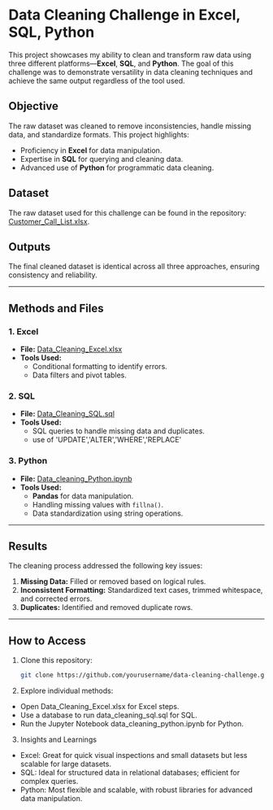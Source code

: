 # Data Cleaning Challenge in Excel, SQL, Python

This project showcases my ability to clean and transform raw data using three different platforms—**Excel**, **SQL**, and **Python**. The goal of this challenge was to demonstrate versatility in data cleaning techniques and achieve the same output regardless of the tool used. 

## Objective

The raw dataset was cleaned to remove inconsistencies, handle missing data, and standardize formats. This project highlights:
- Proficiency in **Excel** for data manipulation.
- Expertise in **SQL** for querying and cleaning data.
- Advanced use of **Python** for programmatic data cleaning.

## Dataset

The raw dataset used for this challenge can be found in the repository: [Customer_Call_List.xlsx](https://github.com/MekhzZ/Data_Cleaning_Challenge_in_Excel_SQL_Python/blob/main/Customer%20Call%20List.xlsx).

## Outputs

The final cleaned dataset is identical across all three approaches, ensuring consistency and reliability.

---

## Methods and Files

### 1. **Excel**
- **File:** [Data_Cleaning_Excel.xlsx](https://github.com/MekhzZ/Data_Cleaning_Challenge_in_Excel_SQL_Python/blob/main/Data_Cleaning_Excel.xlsx)
- **Tools Used:** 
  - Conditional formatting to identify errors.
  - Data filters and pivot tables.


### 2. **SQL**
- **File:** [Data_Cleaning_SQL.sql](https://github.com/MekhzZ/Data_Cleaning_Challenge_in_Excel_SQL_Python/blob/main/Data_Cleaning_SQL.sql)
- **Tools Used:**
  - SQL queries to handle missing data and duplicates.
  - use of 'UPDATE','ALTER','WHERE','REPLACE'

### 3. **Python**
- **File:** [Data_cleaning_Python.ipynb](https://github.com/MekhzZ/Data_Cleaning_Challenge_in_Excel_SQL_Python/blob/main/Data_cleaning_Python.ipynb)
- **Tools Used:**
  - **Pandas** for data manipulation.
  - Handling missing values with `fillna()`.
  - Data standardization using string operations.

---

## Results

The cleaning process addressed the following key issues:
1. **Missing Data:** Filled or removed based on logical rules.
2. **Inconsistent Formatting:** Standardized text cases, trimmed whitespace, and corrected errors.
3. **Duplicates:** Identified and removed duplicate rows.


---

## How to Access

1. Clone this repository:
   ```bash
   git clone https://github.com/yourusername/data-cleaning-challenge.git
   ```


2. Explore individual methods:
 - Open Data_Cleaning_Excel.xlsx for Excel steps.
 - Use a database to run data_cleaning_sql.sql for SQL.
 - Run the Jupyter Notebook data_cleaning_python.ipynb for Python.


3. Insights and Learnings
  - Excel: Great for quick visual inspections and small datasets but less scalable for large datasets.
  - SQL: Ideal for structured data in relational databases; efficient for complex queries.
  - Python: Most flexible and scalable, with robust libraries for advanced data manipulation.
